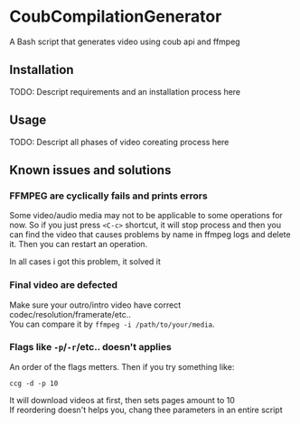 # CoubCompilationGenerator
A Bash script that generates video using coub api and ffmpeg

## Installation
TODO: Descript requirements and an installation process here

## Usage
TODO: Descript all phases of video coreating process here

## Known issues and solutions
### FFMPEG are cyclically fails and prints errors
Some video/audio media may not to be applicable to some operations for now.
So if you just press `<C-c>` shortcut, it will stop process and then you can
find the video that causes problems by name in ffmpeg logs and delete it.
Then you can restart an operation.

In all cases i got this problem, it solved it
### Final video are defected
Make sure your outro/intro video have correct codec/resolution/framerate/etc..<br>
You can compare it by `ffmpeg -i /path/to/your/media`.
### Flags like `-p`/`-r`/etc.. doesn't applies
An order of the flags metters. Then if you try something like:
```shell
ccg -d -p 10
```
It will download videos at first, then sets pages amount to 10<br>
If reordering doesn't helps you, chang thee parameters in an entire script
